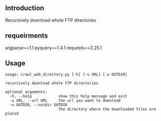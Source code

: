 
## Introduction
Recursively download whole FTP directories

## requeirments
argparse==1.1
pyquery==1.4.1
requests==2.25.1

## Usage
```
usage: crawl_web_directory.py [-h] [-u URL] [-o OUTDIR]

recursively download whole FTP directories

optional arguments:
  -h, --help            show this help message and exit
  -u URL, --url URL     the url you want to download
  -o OUTDIR, --outdir OUTDIR
                        The directory where the downloaded files are placed
```
